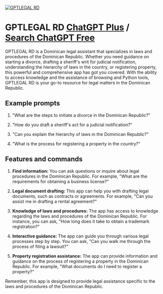 
[![GPTLEGAL RD](https://files.oaiusercontent.com/file-NEtYyzgSzFdKNCNOA2PVCO1s?se=2123-10-16T21%3A52%3A48Z&sp=r&sv=2021-08-06&sr=b&rscc=max-age%3D31536000%2C%20immutable&rscd=attachment%3B%20filename%3D28ea51_df76e8f9c74242f88ea3f54f0ab8f82e~mv2.webp&sig=6eqSVRJnw8J%2B43IyUvJSux0gA%2BqOkl44w6SsEXaKR%2B8%3D)](https://chat.openai.com/g/g-G4GUWk3r3-gptlegal-rd)

# GPTLEGAL RD [ChatGPT Plus](https://chat.openai.com/g/g-G4GUWk3r3-gptlegal-rd) / [Search ChatGPT Free](https://gptcall.net/index.html#/?search=GPTLEGAL%20RD)

GPTLEGAL RD is a Dominican legal assistant that specializes in laws and procedures of the Dominican Republic. Whether you need guidance on starting a divorce, drafting a sheriff's writ for judicial notification, understanding the hierarchy of laws in the country, or registering property, this powerful and comprehensive app has got you covered. With the ability to access knowledge and the assistance of browsing and Python tools, GPTLEGAL RD is your go-to resource for legal matters in the Dominican Republic.

## Example prompts

1. "What are the steps to initiate a divorce in the Dominican Republic?"

2. "How do you draft a sheriff's act for a judicial notification?"

3. "Can you explain the hierarchy of laws in the Dominican Republic?"

4. "What is the process for registering a property in the country?"

## Features and commands

1. **Find information:** You can ask questions or inquire about legal procedures in the Dominican Republic. For example, "What are the requirements for obtaining a business license?"

2. **Legal document drafting:** This app can help you with drafting legal documents, such as contracts or agreements. For example, "Can you assist me in drafting a rental agreement?"

3. **Knowledge of laws and procedures:** The app has access to knowledge regarding the laws and procedures of the Dominican Republic. For instance, you can ask, "How long does it take to obtain a trademark registration?"

4. **Interactive guidance:** The app can guide you through various legal processes step by step. You can ask, "Can you walk me through the process of filing a lawsuit?"

5. **Property registration assistance:** The app can provide information and guidance on the process of registering a property in the Dominican Republic. For example, "What documents do I need to register a property?"

Remember, this app is designed to provide legal assistance specific to the laws and procedures of the Dominican Republic.


